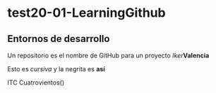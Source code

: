 # test20-01-LearningGithub
## Entornos de desarrollo
Un repositorio es el nombre de GitHub para un proyecto
_Iker_**Valencia**

Esto es _cursiva_ y la negrita es **así**

ITC Cuatrovientos()
